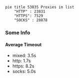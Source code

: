 
```mermaid
pie title 53835 Proxies in list
    "HTTP" : 23831
    "HTTPS": 7529
    "SOCKS" : 28878
```

### Some Info
#### Average Timeout

- mixed: 3.5s
- http: 1.7s
- https: 8.2s
- socks: 5.0s